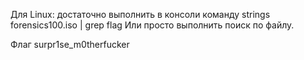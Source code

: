 Для Linux: достаточно выполнить в консоли команду strings forensics100.iso | grep flag
Или просто выполнить поиск по файлу.

Флаг surpr1se_m0therfucker
